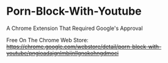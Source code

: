 # Porn-Block-With-Youtube
A Chrome Extension That Required Google's Approval

Free On The Chrome Web Store: ~~https://chrome.google.com/webstore/detail/porn-block-with-youtube/pngioadajgnlmbijnllgnokohngdmoci~~
